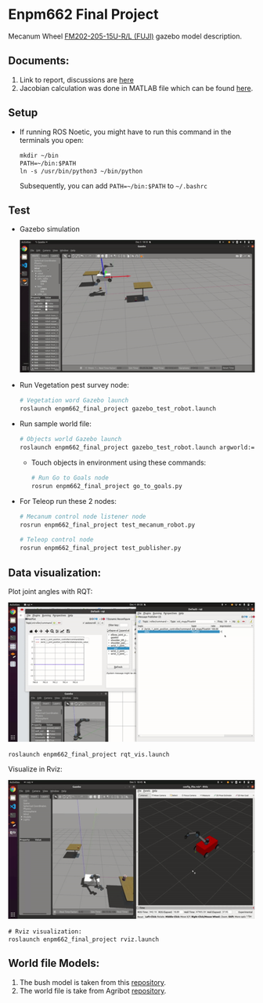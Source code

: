 # Enpm662 Final Project

Mecanum Wheel [FM202-205-15U-R/L (FUJI)](http://www.fuji-bearing.com/japanese/products/conveyor/conveyor0408.html)
gazebo model description.

## Documents:
1. Link to report, discussions are [here](https://drive.google.com/drive/folders/1Rp32GsWSPNQBrzzu0iJeZsF_Ti1MLDRo?usp=sharing)
2. Jacobian calculation was done in MATLAB file which can be found [here](assets/).
## Setup


 - If running ROS Noetic, you might have to run this command in the terminals you open:
    ```
    mkdir ~/bin
    PATH=~/bin:$PATH
    ln -s /usr/bin/python3 ~/bin/python
    ```
    Subsequently, you can add `PATH=~/bin:$PATH` to `~/.bashrc`

## Test

- Gazebo simulation

  ![mecanum_robot](assets/3goals.gif)


- Run Vegetation pest survey node:
  ``` bash
  # Vegetation word Gazebo launch
  roslaunch enpm662_final_project gazebo_test_robot.launch
  ```

- Run sample world file:
  ```bash
  # Objects world Gazebo launch
  roslaunch enpm662_final_project gazebo_test_robot.launch argworld:=objects
  ```
  - Touch objects in environment using these commands:
    ```bash
    # Run Go to Goals node
    rosrun enpm662_final_project go_to_goals.py
    ```

- For Teleop run these 2 nodes:
  ```bash
  # Mecanum control node listener node
  rosrun enpm662_final_project test_mecanum_robot.py
  ```

  ```bash
  # Teleop control node
  rosrun enpm662_final_project test_publisher.py
  ```

## Data visualization:
Plot joint angles with RQT:

![Rviz](assets/PID.gif)
```
roslaunch enpm662_final_project rqt_vis.launch  
```

Visualize in Rviz:

![Rviz](assets/rviz.gif)
```
# Rviz visualization:
roslaunch enpm662_final_project rviz.launch
```

## World file Models:
1. The bush model is taken from this [repository](https://github.com/kubja/gazebo-vegetation).
2. The world file is take from Agribot [repository](https://github.com/PRBonn/agribot).